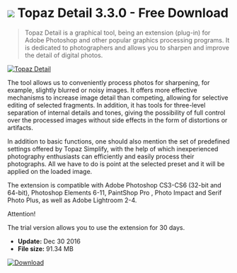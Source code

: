 # ![](https://cdn.softexe.net/static/icon/win.gif) Topaz Detail 3.3.0 - Free Download

> Topaz Detail is a graphical tool, being an extension (plug-in) for Adobe Photoshop and other popular graphics processing programs. It is dedicated to photographers and allows you to sharpen and improve the detail of digital photos.

[![Topaz Detail](https:https://tse2.mm.bing.net/th?id=OIP.ZkEvtlUI5jEpjwq8hhgv2wHaJ2&pid=Api)](https://softexe.net/win/multimedia/image-viewer/topaz-detail:ppbdp.html)

The tool allows us to conveniently process photos for sharpening, for example, slightly blurred or noisy images. It offers more effective mechanisms to increase image detail than competing, allowing for selective editing of selected fragments. In addition, it has tools for three-level separation of internal details and tones, giving the possibility of full control over the processed images without side effects in the form of distortions or artifacts.
 
 
 In addition to basic functions, one should also mention the set of predefined settings offered by Topaz Simplify, with the help of which inexperienced photography enthusiasts can efficiently and easily process their photographs. All we have to do is point at the selected preset and it will be applied on the loaded image.
 
 The extension is compatible with Adobe Photoshop CS3-CS6 (32-bit and 64-bit), Photoshop Elements 6-11, PaintShop Pro , Photo Impact and Serif Photo Plus, as well as Adobe Lightroom 2-4.
 
  Attention!
 
 The trial version allows you to use the extension for 30 days.


- **Update:** Dec 30 2016
- **File size:** 91.34 MB

[![Download](https://cdn.softexe.net/static/img/download.png)](https://softexe.net/win/multimedia/image-viewer/topaz-detail:ppbdp.html)

